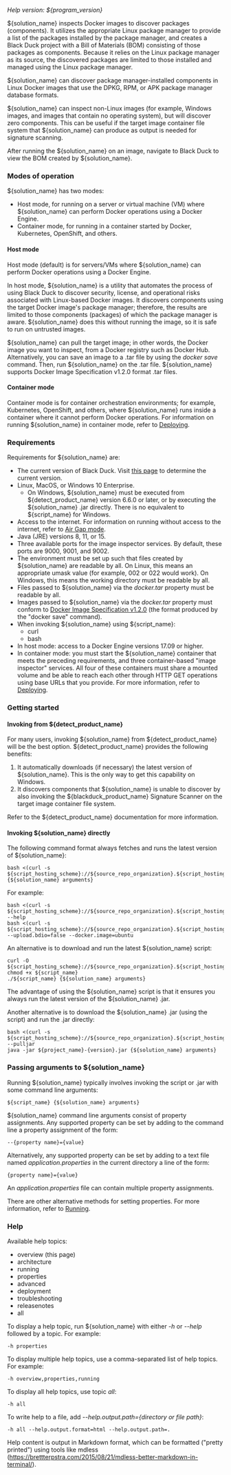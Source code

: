 
_Help version: ${program_version}_

${solution_name} inspects Docker images to discover packages (components).
It utilizes the appropriate Linux package manager to provide a list of
the packages installed by the package manager, and creates a Black Duck 
project with a Bill of Materials (BOM) consisting of those packages as components.
Because it relies on the Linux package manager as its source,
the discovered packages are limited to those installed and managed using the Linux package manager.

${solution_name} can discover package manager-installed components in
Linux Docker images that use the DPKG, RPM, or APK package manager database formats.

${solution_name} can inspect non-Linux images (for example, Windows images,
and images that contain no operating system), but 
will discover zero components. This can be useful if the target image
container file system that ${solution_name} can produce as output is needed
for signature scanning.

After running the ${solution_name} on an image, navigate to Black Duck to view the BOM created by 
${solution_name}.

### Modes of operation

${solution_name} has two modes:

* Host mode, for running on a server or virtual machine (VM) where ${solution_name} can perform Docker operations using a Docker Engine.
* Container mode, for running in a container started by Docker, Kubernetes, OpenShift, and others.

#### Host mode

Host mode (default) is for servers/VMs where ${solution_name} can perform Docker operations using a Docker Engine.

In host mode, ${solution_name} is a utility that automates the process of using Black Duck to discover security, license, and operational risks
associated with Linux-based Docker images. It discovers components using the target Docker image's package manager; therefore, the results
are limited to those components (packages) of which the package manager is aware. ${solution_name} does this without running
the image, so it is safe to run on untrusted images.

${solution_name} can pull the target image; in other words, the Docker image you want to inspect, from a Docker registry such
as Docker Hub. Alternatively, you can save an image to a .tar file by using the *docker save* command. Then, run ${solution_name}
on the .tar file. ${solution_name} supports Docker Image Specification v1.2.0 format .tar files.

#### Container mode

Container mode is for container orchestration environments; for example, Kubernetes, OpenShift, and others, where ${solution_name} runs
inside a container where it cannot perform Docker operations. For information on running ${solution_name} in container mode,
refer to [Deploying](deployment.md).

### Requirements

Requirements for ${solution_name} are:

* The current version of Black Duck. Visit [this page](${blackduck_release_page}) to determine the current version. 
* Linux, MacOS, or Windows 10 Enterprise.
    - On Windows, ${solution_name} must be executed from ${detect_product_name} version 6.6.0 or later, or by executing the ${solution_name} .jar directly. There is no equivalent to ${script_name} for Windows.
* Access to the internet. For information on running without access to the internet, refer to [Air Gap mode](advanced.md#air-gap-mode).
* Java (JRE) versions 8, 11, or 15.
* Three available ports for the image inspector services. By default, these ports are 9000, 9001, and 9002.
* The environment must be set up such that files created by ${solution_name} are readable by all. On Linux, this means an appropriate umask value (for example, 002 or 022 would work). On Windows, this means the working directory must be readable by all.
* Files passed to ${solution_name} via the *docker.tar* property must be readable by all.
* Images passed to ${solution_name} via the *docker.tar* property must conform to [Docker Image Specification v1.2.0](https://github.com/moby/moby/blob/master/image/spec/v1.2.md) (the format produced by the "docker save" command).
* When invoking ${solution_name} using ${script_name}:
    - curl
    - bash
* In host mode: access to a Docker Engine versions 17.09 or higher.
* In container mode: you must start the ${solution_name} container that meets the preceding requirements, and three container-based
"image inspector" services. All four of these containers must share a mounted volume and be able to reach each other through HTTP GET operations using base URLs
that you provide. For more information, refer to [Deploying](deployment.md).
    
### Getting started

#### Invoking from ${detect_product_name}

For many users, invoking ${solution_name} from ${detect_product_name} will be the best option.
${detect_product_name} provides the following benefits:

1. It automatically downloads (if necessary) the latest version of ${solution_name}.
This is the only way to get this capability on Windows.
2. It discovers components that ${solution_name} is unable to discover by also invoking
the ${blackduck_product_name} Signature Scanner on the target image container file system.

Refer to the ${detect_product_name} documentation for more information.

#### Invoking ${solution_name} directly

The following command format always fetches and runs the latest version of ${solution_name}:

    bash <(curl -s ${script_hosting_scheme}://${source_repo_organization}.${script_hosting_domain}/${project_name}/${script_name}) {${solution_name} arguments}

For example:

    bash <(curl -s ${script_hosting_scheme}://${source_repo_organization}.${script_hosting_domain}/${project_name}/${script_name}) --help
    bash <(curl -s ${script_hosting_scheme}://${source_repo_organization}.${script_hosting_domain}/${project_name}/${script_name}) --upload.bdio=false --docker.image=ubuntu

An alternative is to download and run the latest ${solution_name} script:

    curl -O  ${script_hosting_scheme}://${source_repo_organization}.${script_hosting_domain}/${project_name}/${script_name}
    chmod +x ${script_name}
    ./${script_name} {${solution_name} arguments}

The advantage of using the ${solution_name} script is that it ensures you always run the latest version of the ${solution_name} .jar.

Another alternative is to download the ${solution_name} .jar (using the script) and run the .jar directly:

    bash <(curl -s ${script_hosting_scheme}://${source_repo_organization}.${script_hosting_domain}/${project_name}/${script_name}) --pulljar
    java -jar ${project_name}-{version}.jar {${solution_name} arguments}

### Passing arguments to ${solution_name}

Running ${solution_name} typically involves invoking the script or .jar with some command line arguments:

    ${script_name} {${solution_name} arguments}
    
${solution_name} command line arguments consist of property assignments. Any supported property can be set by adding to the command line
a property assignment of the form:

	--{property name}={value}

Alternatively, any supported property can be set by adding to a text file named
*application.properties* in the current directory a line of the form:

    {property name}={value}

An *application.properties* file can contain multiple property assignments.

There are other alternative methods for setting properties. For more information, refer to [Running](running.md).

### Help

Available help topics:

* overview (this page)
* architecture
* running
* properties
* advanced
* deployment
* troubleshooting
* releasenotes
* all

To display a help topic, run ${solution_name} with either *-h* or *--help* followed by a topic. For example:

    -h properties
    
To display multiple help topics, use a comma-separated list of help topics. For example:

    -h overview,properties,running

To display all help topics, use topic *all*:

    -h all

To write help to a file, add *--help.output.path={directory or file path}*:

    -h all --help.output.format=html --help.output.path=.

Help content is output in Markdown format, which can be formatted ("pretty printed")
using tools like mdless (https://brettterpstra.com/2015/08/21/mdless-better-markdown-in-terminal/).
